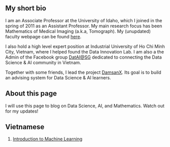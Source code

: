 ## My short bio

I am an Associate Professor at the University of Idaho, which I joined in the spring of 2011 as an Assistant Professor. My main research focus has been Mathematics of Medical Imaging (a.k.a, Tomograph). My (unupdated) faculty webpage can be found [here](https://webpages.uidaho.edu/lnguyen/). 

I also hold a high level expert position at Industrial University of Ho Chi Minh City, Vietnam, where I helped found the Data Innovation Lab. I am also a the Admin of the Facebook group [DatAI@SG](https://www.facebook.com/groups/2228672460739416/) dedicated to connecting the Data Science & AI community in Vietnam. 

Together with some friends, I lead the project [DamsanX](https://damsanx.ai). Its goal is to build an advising system for Data Science & AI learners.

## About this page

I will use this page to blog on Data Science, AI, and Mathematics. Watch out for my updates!

## Vietnamese
1. [Introduction to Machine Learning](https://github.com/linhduo/LinhDuo/blob/master/MachineLearning.md)
